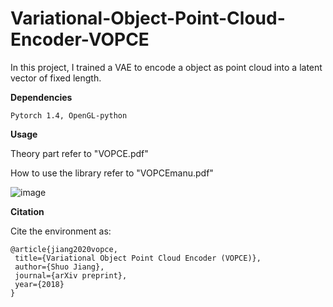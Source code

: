 # Variational-Object-Point-Cloud-Encoder-VOPCE
In this project, I trained a VAE to encode a object as point cloud into a latent vector of fixed length.

**Dependencies**
 ```
Pytorch 1.4, OpenGL-python
```
**Usage**

Theory part refer to "VOPCE.pdf"

How to use the library refer to "VOPCEmanu.pdf"

![image](https://github.com/Bigpig4396/Multi-Agent-Reinforcement-Learning-Environment/blob/master/pic1.png)

**Citation**

 Cite the environment as:
 ```
@article{jiang2020vopce,
  title={Variational Object Point Cloud Encoder (VOPCE)},
  author={Shuo Jiang},
  journal={arXiv preprint},
  year={2018}
}
```
